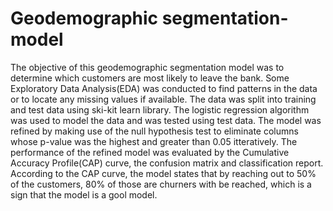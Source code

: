 # Geodemographic segmentation-model
The objective of this geodemographic segmentation model was to determine which customers are most likely to leave the bank.
Some Exploratory Data Analysis(EDA) was conducted to find patterns in the data or to locate any missing values if available.
The data was split into training and test data using ski-kit learn library.
The logistic regression algorithm was used to model the data and was tested using test data.
The model was refined by making use of the null hypothesis test to eliminate columns whose p-value was the highest and greater than 0.05 itteratively.
The performance of the refined model was evaluated by the Cumulative Accuracy Profile(CAP) curve, the confusion matrix and classification report.
According to the CAP curve, the model states that by reaching out to 50% of the customers, 80% of those are churners with be reached, which is a sign that the model is a gool model.
